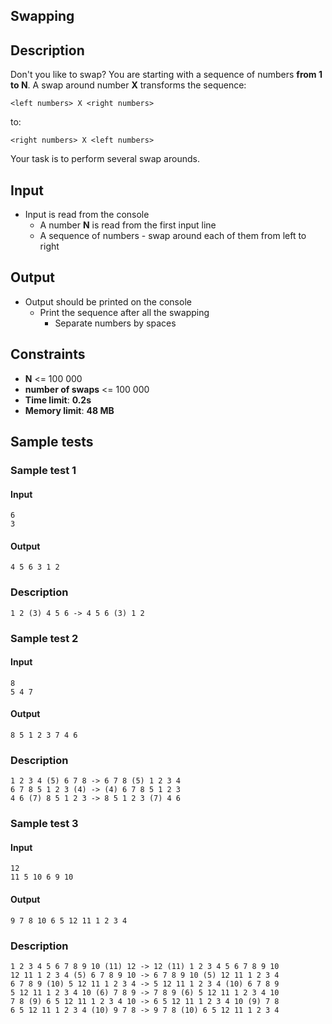 <div class="page">

<div id="preview-page" class="preview-page" data-autorefresh-url="">

<div role="main" class="main-content">

<div class="container new-discussion-timeline experiment-repo-nav">

<div class="repository-content">

<div id="readme" class="readme boxed-group clearfix announce instapaper_body md">

<article class="markdown-body entry-content" itemprop="text" id="grip-content">

# [<span aria-hidden="true" class="octicon octicon-link"></span>](#swapping)Swapping

## [<span aria-hidden="true" class="octicon octicon-link"></span>](#description)Description

Don't you like to swap? You are starting with a sequence of numbers **from 1 to N**. A swap around number **X** transforms the sequence:

    <left numbers> X <right numbers>

to:

    <right numbers> X <left numbers>

Your task is to perform several swap arounds.

## [<span aria-hidden="true" class="octicon octicon-link"></span>](#input)Input

*   Input is read from the console
    *   A number **N** is read from the first input line
    *   A sequence of numbers - swap around each of them from left to right

## [<span aria-hidden="true" class="octicon octicon-link"></span>](#output)Output

*   Output should be printed on the console
    *   Print the sequence after all the swapping
        *   Separate numbers by spaces

## [<span aria-hidden="true" class="octicon octicon-link"></span>](#constraints)Constraints

*   **N** <= 100 000
*   **number of swaps** <= 100 000
*   **Time limit**: **0.2s**
*   **Memory limit**: **48 MB**

## [<span aria-hidden="true" class="octicon octicon-link"></span>](#sample-tests)Sample tests

### [<span aria-hidden="true" class="octicon octicon-link"></span>](#sample-test-1)Sample test 1

#### [<span aria-hidden="true" class="octicon octicon-link"></span>](#input-1)Input

    6
    3

#### [<span aria-hidden="true" class="octicon octicon-link"></span>](#output-1)Output

    4 5 6 3 1 2

### [<span aria-hidden="true" class="octicon octicon-link"></span>](#description-1)Description

    1 2 (3) 4 5 6 -> 4 5 6 (3) 1 2

### [<span aria-hidden="true" class="octicon octicon-link"></span>](#sample-test-2)Sample test 2

#### [<span aria-hidden="true" class="octicon octicon-link"></span>](#input-2)Input

    8
    5 4 7

#### [<span aria-hidden="true" class="octicon octicon-link"></span>](#output-2)Output

    8 5 1 2 3 7 4 6

### [<span aria-hidden="true" class="octicon octicon-link"></span>](#description-2)Description

    1 2 3 4 (5) 6 7 8 -> 6 7 8 (5) 1 2 3 4
    6 7 8 5 1 2 3 (4) -> (4) 6 7 8 5 1 2 3
    4 6 (7) 8 5 1 2 3 -> 8 5 1 2 3 (7) 4 6

### [<span aria-hidden="true" class="octicon octicon-link"></span>](#sample-test-3)Sample test 3

#### [<span aria-hidden="true" class="octicon octicon-link"></span>](#input-3)Input

    12
    11 5 10 6 9 10

#### [<span aria-hidden="true" class="octicon octicon-link"></span>](#output-3)Output

    9 7 8 10 6 5 12 11 1 2 3 4

### [<span aria-hidden="true" class="octicon octicon-link"></span>](#description-3)Description

    1 2 3 4 5 6 7 8 9 10 (11) 12 -> 12 (11) 1 2 3 4 5 6 7 8 9 10
    12 11 1 2 3 4 (5) 6 7 8 9 10 -> 6 7 8 9 10 (5) 12 11 1 2 3 4
    6 7 8 9 (10) 5 12 11 1 2 3 4 -> 5 12 11 1 2 3 4 (10) 6 7 8 9
    5 12 11 1 2 3 4 10 (6) 7 8 9 -> 7 8 9 (6) 5 12 11 1 2 3 4 10
    7 8 (9) 6 5 12 11 1 2 3 4 10 -> 6 5 12 11 1 2 3 4 10 (9) 7 8
    6 5 12 11 1 2 3 4 (10) 9 7 8 -> 9 7 8 (10) 6 5 12 11 1 2 3 4

</article>

</div>

</div>

</div>

</div>

</div>

</div>
